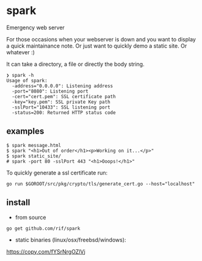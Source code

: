 # spark

Emergency web server

For those occasions when your webserver is down and you want to display a quick maintainance note. Or just want to quickly demo a static site. Or whatever :)

It can take a directory, a file or directly the body string.


```
❯ spark -h
Usage of spark:
  -address="0.0.0.0": Listening address
  -port="8080": Listening port
  -cert="cert.pem": SSL certificate path
  -key="key.pem": SSL private Key path
  -sslPort="10433": SSL listening port
  -status=200: Returned HTTP status code

```

## examples

```
$ spark message.html
$ spark "<h1>Out of order</h1><p>Working on it...</p>"
$ spark static_site/
# spark -port 80 -sslPort 443 "<h1>Ooops!</h1>"
```

To quickly generate a ssl certificate run:

```
go run $GOROOT/src/pkg/crypto/tls/generate_cert.go --host="localhost"
```

## install
- from source
```
go get github.com/rif/spark
```
- static binaries (linux/osx/freebsd/windows):

https://copy.com/fYSrNrgOZlVj


